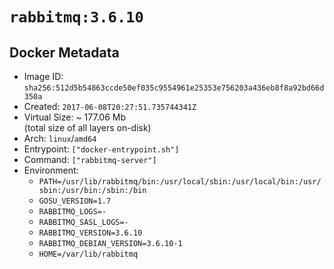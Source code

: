 # `rabbitmq:3.6.10`

## Docker Metadata

- Image ID: `sha256:512d5b54863ccde50ef035c9554961e25353e756203a436eb8f8a92bd66d350a`
- Created: `2017-06-08T20:27:51.735744341Z`
- Virtual Size: ~ 177.06 Mb  
  (total size of all layers on-disk)
- Arch: `linux`/`amd64`
- Entrypoint: `["docker-entrypoint.sh"]`
- Command: `["rabbitmq-server"]`
- Environment:
  - `PATH=/usr/lib/rabbitmq/bin:/usr/local/sbin:/usr/local/bin:/usr/sbin:/usr/bin:/sbin:/bin`
  - `GOSU_VERSION=1.7`
  - `RABBITMQ_LOGS=-`
  - `RABBITMQ_SASL_LOGS=-`
  - `RABBITMQ_VERSION=3.6.10`
  - `RABBITMQ_DEBIAN_VERSION=3.6.10-1`
  - `HOME=/var/lib/rabbitmq`
